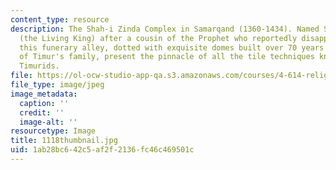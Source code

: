 ```yaml
---
content_type: resource
description: The Shah-i Zinda Complex in Samarqand (1360-1434). Named Shah-i Zinda
  (the Living King) after a cousin of the Prophet who reportedly disappeared in Samarqand,
  this funerary alley, dotted with exquisite domes built over 70 years for members
  of Timur's family, present the pinnacle of all the tile techniques known to the
  Timurids.
file: https://ol-ocw-studio-app-qa.s3.amazonaws.com/courses/4-614-religious-architecture-and-islamic-cultures-fall-2002/1ab28bc642c5af2f2136fc46c469501c_1118thumbnail.jpg
file_type: image/jpeg
image_metadata:
  caption: ''
  credit: ''
  image-alt: ''
resourcetype: Image
title: 1118thumbnail.jpg
uid: 1ab28bc6-42c5-af2f-2136-fc46c469501c
---
```

